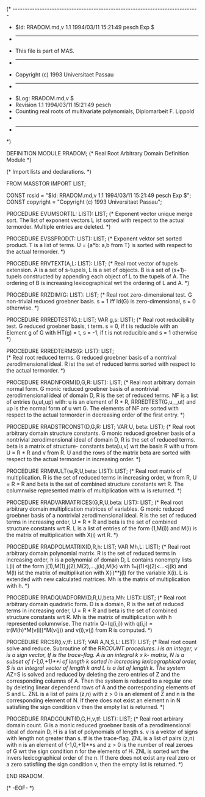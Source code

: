 (* ----------------------------------------------------------------------------
 * $Id: RRADOM.md,v 1.1 1994/03/11 15:21:49 pesch Exp $
 * ----------------------------------------------------------------------------
 * This file is part of MAS.
 * ----------------------------------------------------------------------------
 * Copyright (c) 1993 Universitaet Passau
 * ----------------------------------------------------------------------------
 * $Log: RRADOM.md,v $
 * Revision 1.1  1994/03/11  15:21:49  pesch
 * Counting real roots of multivariate polynomials, Diplomarbeit F. Lippold
 *
 * ----------------------------------------------------------------------------
 *)

DEFINITION MODULE RRADOM;
(* Real Root Arbitrary Domain Definition Module *)
	
(* Import lists and declarations. *)

FROM MASSTOR IMPORT LIST;

CONST rcsid = "$Id: RRADOM.md,v 1.1 1994/03/11 15:21:49 pesch Exp $";
CONST copyright = "Copyright (c) 1993 Universitaet Passau";

PROCEDURE EVUMSORT(L: LIST): LIST;
(* Exponent vector unique merge sort. 
   The list of exponent vectors L ist sorted with respect to the actual 
   termorder. Multiple entries are deleted. *)

PROCEDURE EVSSPROD(T: LIST): LIST;
(* Exponent vektor set sorted product. 
   T is a list of terms. U = {a*b: a,b from T} is sorted with respect to 
   the actual termorder. *)

PROCEDURE RRVTEXT(A,L: LIST): LIST;
(* Real root vector of tupels extension. 
   A is a set of s-tupels, L is a set of objects. B is a set of (s+1)-tupels 
   constructed by appending each object of L to the tupels of A. The ordering
   of B is increasing lexicographical wrt the ordering of L and A. *)

PROCEDURE RRZDIM(G: LIST): LIST;
(* Real root zero-dimensional test.
   G non-trivial reduced groebner basis. 
   s = 1 iff Id(G) is zero-dimensional, s = 0 otherwise. *)

PROCEDURE RRREDTEST(G,t: LIST; VAR g,s: LIST);
(* Real root reducibility test. 
   G reduced groebner basis, t term.
   s =  0, if t is reducible with an Element g of G with HT(g) = t,
   s = -1, if t is not reducible and s = 1 otherwise *)

PROCEDURE RRREDTERMS(G: LIST): LIST;      
(* Real root reduced terms. 
   G reduced groebner basis of a nontrival zerodimensional ideal. R ist the 
   set of reduced terms sorted with respect to the actual termorder. *)

PROCEDURE RRADNFORM(D,G,R: LIST): LIST;
(* Real root arbitrary domain normal form. 
   G monic reduced groebner basis of a nontrivial zerodimensional ideal of 
   domain D, R is the set of reduced terms. NF is a list of entries (u,ut,up)
   with: u is an element of R * R, RRREDTEST(G,u,_,ut) and up is the normal 
   form of u wrt G. The elements of NF are sorted with respect to the actual 
   termorder in decreasing order of the first entry. *)

PROCEDURE RRADSTRCONST(D,G,R: LIST; VAR U, beta: LIST);
(* Real root arbitrary domain structure constants. 
   G monic reduced groebner basis of a nontrivial zerodimensional ideal of 
   domain D, R is the set of reduced terms. beta is a matrix of structure-
   constants beta[u,v] wrt the basis R with u from U = R * R and v from R. 
   U and the rows of the matrix beta are sorted with respect to the actual 
   termorder in increasing order. *)

PROCEDURE RRMMULT(w,R,U,beta: LIST): LIST;
(* Real root matrix of multiplication. 
   R is the set of reduced terms in increasing order, w from R, U = R * R 
   and beta is the set of combined structure constants wrt R. The columnwise 
   represented matrix of multiplication with w is returned. *)

PROCEDURE RRADVARMATRICES(G,R,U,beta: LIST): LIST;
(* Real root arbitrary domain multiplication matrices of variables. 
   G monic reduced groebner basis of a nontrivial zerodimensional ideal. R is
   the set of reduced terms in increasing order, U = R * R and beta is the
   set of combined structure constants wrt R. L is a list of entries of the 
   form (1,M(i)) and M(i) is the matrix of multiplication with X(i) wrt R. *)

PROCEDURE RRADPOLMATRIX(D,R,h: LIST; VAR Mh,L: LIST);
(* Real root arbitrary domain polynomial matrix. 
   R is the set of reduced terms in increasing order, 
   h is a polynomial of domain D, L contains nonempty lists L(i) of the form 
   j(1),M(1),j(2),M(2),...,j(k),M(k) with 1=j(1)<j(2)<...<j(k) and M(l) ist 
   the matrix of multiplikation with X(i)**j(l) for the variable X(i). L is 
   extended with new calculated matrices. Mh is the matrix of multiplication 
   with h. *)

PROCEDURE RRADQUADFORM(D,R,U,beta,Mh: LIST): LIST;
(* Real root arbitrary domain quadratic form. 
   D is a domain, R is the set of reduced terms in increasing order, U = R * R
   and beta is the set of combined structure constants wrt R. Mh is the matrix
   of multiplication with h represented columnwise. The matrix Q=(q(i,j)) with
   q(i,j) = tr(M(h)*M(v(i))*M(v(j)) and v(i),v(j) from R is computed. *)

PROCEDURE RRCSR(i,v,tf: LIST; VAR A,N,S,L: LIST): LIST;
(* Real root count solve and reduce. Subroutine of the RR*COUNT procedures.
   i is an integer, v is a sign vector, tf is the trace-flag. 
   A is an integral k x k- matrix, N is a subset of {-1,0,+1}**i of length k 
   sorted in increasing lexicographical order, S is an integral vector of 
   length k and L is a list of length k.
   The system A*Z=S is solved and reduced by deleting the zero entries of Z
   and the corresponding columns of A. Then the system is reduced to a regular
   one by deleting linear dependend rows of A and the corresponding elements
   of S and L. ZNL is a list of pairs (z,n) with z > 0 is an element of Z and 
   n is the corresponding element of N. If there does not exist an element n
   in N satisfiing the sign condition v then the empty list is returned. *)

PROCEDURE RRADCOUNT(D,G,H,v,tf: LIST): LIST;
(* Real root arbirary domain count. 
   G is a monic reduced groebner basis of a zerodimensional ideal of domain D,
   H is a list of polynomials of length s. v is a vektor of signs with length 
   not greater than s. tf is the trace-flag.
   ZNL is a list of pairs (z,n) with n is an element of {-1,0,+1}**s and z > 0
   is the number of real zeroes of G wrt the sign condition n for the elements
   of H. ZNL is sorted wrt the invers lexicographical order of the n. If there
   does not exist any real zero or a zero satisfiing the sign condition v, 
   then the empty list is returned. *)

END RRADOM.

(* -EOF- *)
